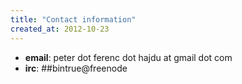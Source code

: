 ```yaml
---
title: "Contact information"
created_at: 2012-10-23
---
```


 * __email__: peter dot ferenc dot hajdu at gmail dot com
 * __irc__: ##bintrue@freenode

